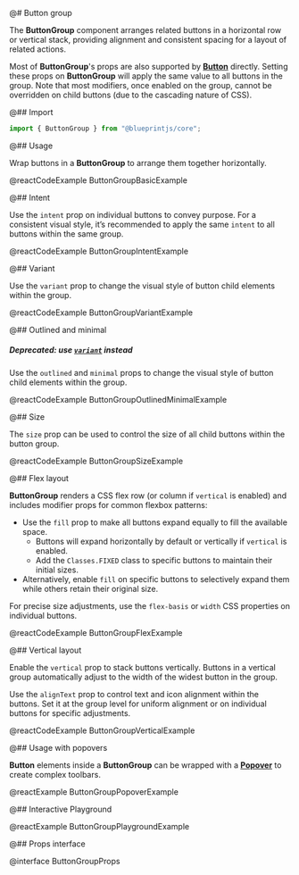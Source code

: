 @# Button group

The **ButtonGroup** component arranges related buttons in a horizontal row or
vertical stack, providing alignment and consistent spacing for a layout of related actions.

Most of **ButtonGroup**'s props are also supported by [**Button**](#core/components/buttons) directly. Setting these props on **ButtonGroup** will apply the same value to all buttons in the group. Note that most modifiers, once enabled on the group, cannot be overridden on child buttons (due to the cascading nature of CSS).

@## Import

```ts
import { ButtonGroup } from "@blueprintjs/core";
```

@## Usage

Wrap buttons in a **ButtonGroup** to arrange them together horizontally.

@reactCodeExample ButtonGroupBasicExample

@## Intent

Use the `intent` prop on individual buttons to convey purpose. For a consistent
visual style, it’s recommended to apply the same `intent` to all buttons within the same group.

@reactCodeExample ButtonGroupIntentExample

@## Variant

Use the `variant` prop to change the visual style of button child elements within the group.

@reactCodeExample ButtonGroupVariantExample

@## Outlined and minimal

<div class="@ns-callout @ns-intent-warning @ns-icon-warning-sign">
    <h5 class="@ns-heading">

Deprecated: use [`variant`](#core/components/buttons.variant) instead

</h5>

</div>

Use the `outlined` and `minimal` props to change the visual style of button child elements within the group.

@reactCodeExample ButtonGroupOutlinedMinimalExample

@## Size

The `size` prop can be used to control the size of all child buttons within the button group.

@reactCodeExample ButtonGroupSizeExample

@## Flex layout

**ButtonGroup** renders a CSS flex row (or column if `vertical` is enabled) and
includes modifier props for common flexbox patterns:

-   Use the `fill` prop to make all buttons expand equally to fill the available space.
    -   Buttons will expand horizontally by default or vertically if `vertical` is enabled.
    -   Add the `Classes.FIXED` class to specific buttons to maintain their initial sizes.
-   Alternatively, enable `fill` on specific buttons to selectively expand them while others retain their original size.

For precise size adjustments, use the `flex-basis` or `width` CSS properties on individual buttons.

@reactCodeExample ButtonGroupFlexExample

@## Vertical layout

Enable the `vertical` prop to stack buttons vertically. Buttons in a vertical
group automatically adjust to the width of the widest button in the group.

Use the `alignText` prop to control text and icon alignment within the buttons.
Set it at the group level for uniform alignment or on individual buttons for specific adjustments.

@reactCodeExample ButtonGroupVerticalExample

@## Usage with popovers

**Button** elements inside a **ButtonGroup** can be wrapped with a
[**Popover**](#core/components/popover) to create complex toolbars.

@reactExample ButtonGroupPopoverExample

@## Interactive Playground

@reactExample ButtonGroupPlaygroundExample

@## Props interface

@interface ButtonGroupProps

